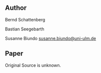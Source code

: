 ## Author
Bernd Schattenberg <no known mail>

Bastian Seegebarth <no known mail>

Susanne Biundo <susanne.biundo@uni-ulm.de>

## Paper
Original Source is unknown.
